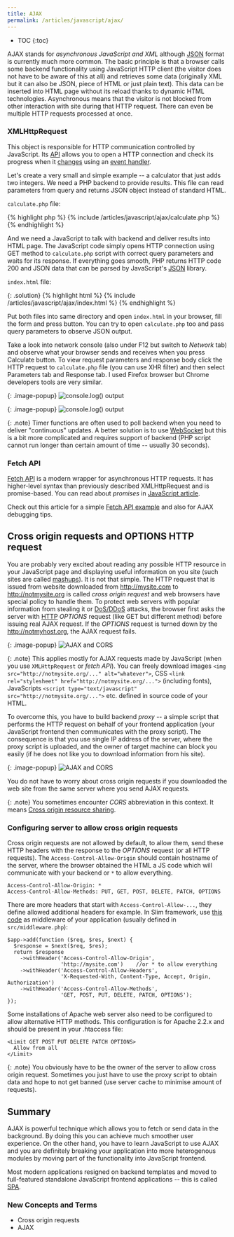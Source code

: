 ```yaml
---
title: AJAX
permalink: /articles/javascript/ajax/
---
```


* TOC
{:toc}

AJAX stands for *asynchronous JavaScript and XML* although [JSON](http://json.org) format is currently much more
common. The basic principle is that a browser calls some backend functionality using JavaScript HTTP client (the visitor
does not have to be aware of this at all) and retrieves some data (originally XML but it can also be JSON, piece of
HTML or just plain text). This data can be inserted into HTML page without its reload thanks to dynamic HTML
technologies. Asynchronous means that the visitor is not blocked from other interaction with site during that HTTP
request. There can even be multiple HTTP requests processed at once.

### XMLHttpRequest
This object is responsible for HTTP communication controlled by JavaScript. Its [API](https://developer.mozilla.org/en-US/docs/Web/API/XMLHttpRequest)
allows you to open a HTTP connection and check its progress when it [changes](https://developer.mozilla.org/en-US/docs/Web/API/XMLHttpRequest/readyState)
using an [event handler](https://developer.mozilla.org/en-US/docs/Web/API/XMLHttpRequest/onreadystatechange).

Let's create a very small and simple example -- a calculator that just adds two integers. We need a PHP backend to
provide results. This file can read parameters from query and returns JSON object instead of standard HTML.

`calculate.php` file:

{% highlight php %}
{% include /articles/javascript/ajax/calculate.php %}
{% endhighlight %}

And we need a JavaScript to talk with backend and deliver results into HTML page. The JavaScript code simply opens
HTTP connection using GET method to `calculate.php` script with correct query parameters and waits for its response.
If everything goes smooth, PHP returns HTTP code 200 and JSON data that can be parsed by JavaScript's
[JSON](https://developer.mozilla.org/en-US/docs/Web/JavaScript/Reference/Global_Objects/JSON) library.

`index.html` file:

{: .solution}
{% highlight html %}
{% include /articles/javascript/ajax/index.html %}
{% endhighlight %}

Put both files into same directory and open `index.html` in your browser, fill the form and press button. You can try
to open `calculate.php` too and pass query parameters to observe JSON output.

Take a look into network console (also under F12 but switch to *Network* tab) and observe what your browser sends
and receives when you press Calculate button. To view request parameters and response body click the HTTP request
to `calculate.php` file (you can use XHR filter) and then select Parameters tab and Response tab. I used Firefox
browser but Chrome developers tools are very similar.

{: .image-popup}
![console.log() output](/articles/javascript/ajax-network-1.png)

{: .image-popup}
![console.log() output](/articles/javascript/ajax-network-2.png)

{: .note}
Timer functions are often used to poll backend when you need to deliver "continuous" updates. A better solution is to
use [WebSocket](https://developer.mozilla.org/en-US/docs/Web/API/WebSocket) but this is a bit more complicated and
requires support of backend (PHP script cannot run longer than certain amount of time -- usually 30 seconds).

### Fetch API
[Fetch API](https://developer.mozilla.org/en-US/docs/Web/API/Fetch_API) is a modern wrapper for asynchronous HTTP
requests. It has higher-level syntax than previously described XMLHttpRequest and is promise-based. You can read about
*promises* in [JavaScript article](/articles/javascript/#promises).

Check out this article for a simple [Fetch API example](/articles/debugging/ajax-rest-api-and-spa/) and also for AJAX
debugging tips.

## Cross origin requests and OPTIONS HTTP request
You are probably very excited about reading any possible HTTP resource in your JavaScript page and displaying useful
information on you site (such sites are called [mashups](https://en.wikipedia.org/wiki/Mashup_(web_application_hybrid))).
It is not that simple. The HTTP request that is issued from website downloaded from http://mysite.com to
http://notmysite.org is called *cross origin request* and web browsers have special policy to handle them.
To protect web servers with popular information from stealing it or [DoS/DDoS](https://en.wikipedia.org/wiki/Denial-of-service_attack)
attacks, the browser first asks the server with [HTTP](/articles/http/) *OPTIONS* request (like GET but different
method) before issuing real AJAX request. If the *OPTIONS* request is turned down by the http://notmyhost.org,
the AJAX request fails.

{: .image-popup}
![AJAX and CORS](/articles/javascript/ajax-cors.png)

{: .note}
This applies mostly for AJAX requests made by JavaScript (when you use `XMLHttpRequest` or *fetch API*). You can freely
download images `<img src="http://notmysite.org/..." alt="whatever">`, CSS `<link rel="stylesheet" href="http://notmysite.org/...">`
(including fonts), JavaScripts `<script type="text/javascript" src="http://notmysite.org/...">` etc. defined in source
code of your HTML.

To overcome this, you have to build backend *proxy* -- a simple script that performs the HTTP request on behalf of your
frontend application (your JavaScript frontend then communicates with the proxy script). The consequence is that you use
single IP address of the server, where the proxy script is uploaded, and the owner of target machine can block you
easily (if he does not like you to download information from his site). 

{: .image-popup}
![AJAX and CORS](/articles/javascript/ajax-proxy.png)

You do not have to worry about cross origin requests if you downloaded the web site from the same server where
you send AJAX requests.

{: .note}
You sometimes encounter *CORS* abbreviation in this context. It means [Cross origin resource sharing](https://en.wikipedia.org/wiki/Cross-origin_resource_sharing).

### Configuring server to allow cross origin requests
Cross origin requests are not allowed by default, to allow them, send these HTTP headers with the response to the
*OPTIONS* request (or all HTTP requests). The `Access-Control-Allow-Origin` should contain hostname of the server,
where the browser obtained the HTML a JS code which will communicate with your backend or `*` to allow everything.

~~~
Access-Control-Allow-Origin: *
Access-Control-Allow-Methods: PUT, GET, POST, DELETE, PATCH, OPTIONS
~~~

There are more headers that start with `Access-Control-Allow-...`, they define allowed additional headers for example.
In Slim framework, use [this code](https://www.slimframework.com/docs/v3/cookbook/enable-cors.html) as middleware
of your application (usually defined in `src/middleware.php`):

~~~ php?start_inline=1
$app->add(function ($req, $res, $next) {
  $response = $next($req, $res);
  return $response
    ->withHeader('Access-Control-Allow-Origin',
                 'http://mysite.com')    //or * to allow everything
    ->withHeader('Access-Control-Allow-Headers',
                 'X-Requested-With, Content-Type, Accept, Origin, Authorization')
    ->withHeader('Access-Control-Allow-Methods',
                 'GET, POST, PUT, DELETE, PATCH, OPTIONS');
});
~~~

Some installations of Apache web server also need to be configured to allow alternative HTTP methods. This configuration
is for Apache 2.2.x and should be present in your .htaccess file:

~~~
<Limit GET POST PUT DELETE PATCH OPTIONS>
  Allow from all
</Limit>
~~~

{: .note}
You obviously have to be the owner of the server to allow cross origin request. Sometimes you just have to use the
proxy script to obtain data and hope to not get banned (use server cache to minimise amount of requests).

## Summary
AJAX is powerful technique which allows you to fetch or send data in the background. By doing this you can achieve much
smoother user experience. On the other hand, you have to learn JavaScript to use AJAX and you are definitely breaking
your application into more heterogenous modules by moving part of the functionality into JavaScript frontend.

Most modern applications resigned on backend templates and moved to full-featured standalone JavaScript frontend
applications -- this is called [SPA](/articles/web-applications/#single-page-applications-ria-spa). 

### New Concepts and Terms
- Cross origin requests
- AJAX
